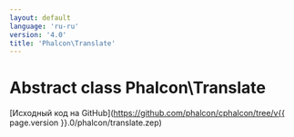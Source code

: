 ```yaml
---
layout: default
language: 'ru-ru'
version: '4.0'
title: 'Phalcon\Translate'
---
```


# Abstract class **Phalcon\Translate**

[Исходный код на GitHub](https://github.com/phalcon/cphalcon/tree/v{{ page.version }}.0/phalcon/translate.zep)